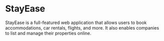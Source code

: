# StayEase
StayEase is a full-featured web application that allows users to book accommodations, car rentals, flights, and more. It also enables companies to list and manage their properties online.
